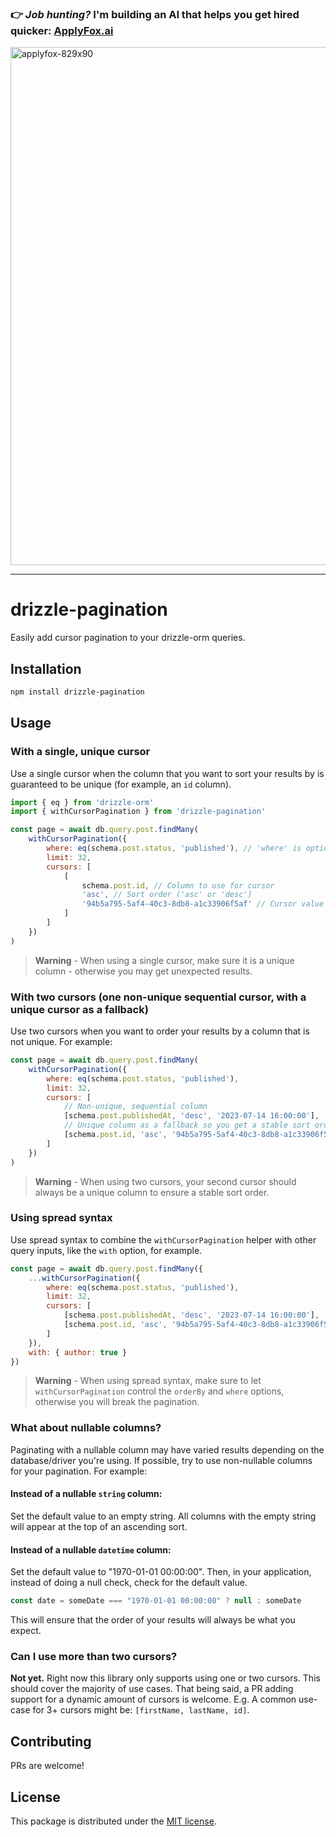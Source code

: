 ### 👉 _Job hunting?_ I'm building an AI that helps you get hired quicker: [ApplyFox.ai](https://applyfox.ai)

<img width="829" alt="applyfox-829x90" src="https://github.com/user-attachments/assets/6b45becd-5e8a-42db-8cf5-252af04ed8d9">

---

# drizzle-pagination
Easily add cursor pagination to your drizzle-orm queries.

## Installation
```bash
npm install drizzle-pagination
```

## Usage

### With a single, unique cursor
Use a single cursor when the column that you want to sort your results by is guaranteed to be unique (for example, an `id` column).
```js
import { eq } from 'drizzle-orm'
import { withCursorPagination } from 'drizzle-pagination'

const page = await db.query.post.findMany(
    withCursorPagination({
        where: eq(schema.post.status, 'published'), // 'where' is optional
        limit: 32,
        cursors: [
            [
                schema.post.id, // Column to use for cursor 
                'asc', // Sort order ('asc' or 'desc')
                '94b5a795-5af4-40c3-8db8-a1c33906f5af' // Cursor value
            ]
        ]
    })
)
```
> **Warning** - 
> When using a single cursor, make sure it is a unique column - otherwise you may get unexpected results.

### With two cursors (one non-unique sequential cursor, with a unique cursor as a fallback)
Use two cursors when you want to order your results by a column that is not unique. For example:
```js
const page = await db.query.post.findMany(
    withCursorPagination({
        where: eq(schema.post.status, 'published'),
        limit: 32,
        cursors: [
            // Non-unique, sequential column
            [schema.post.publishedAt, 'desc', '2023-07-14 16:00:00'],
            // Unique column as a fallback so you get a stable sort order
            [schema.post.id, 'asc', '94b5a795-5af4-40c3-8db8-a1c33906f5af']
        ]
    })
)
```
> **Warning** - 
> When using two cursors, your second cursor should always be a unique column to ensure a stable sort order.

### Using spread syntax
Use spread syntax to combine the `withCursorPagination` helper with other query inputs, like the `with` option, for example. 
```js
const page = await db.query.post.findMany({
    ...withCursorPagination({
        where: eq(schema.post.status, 'published'),
        limit: 32,
        cursors: [
            [schema.post.publishedAt, 'desc', '2023-07-14 16:00:00'],
            [schema.post.id, 'asc', '94b5a795-5af4-40c3-8db8-a1c33906f5af']
        ]
    }),
    with: { author: true }
})
```
> **Warning** - 
> When using spread syntax, make sure to let `withCursorPagination` control the `orderBy` and `where` options, otherwise you will break the pagination.

### What about nullable columns?
Paginating with a nullable column may have varied results depending on the database/driver you're using. If possible, try to use non-nullable columns for your pagination. For example:

#### Instead of a nullable `string` column:
Set the default value to an empty string. All columns with the empty string will appear at the top of an ascending sort. 

#### Instead of a nullable `datetime` column:

Set the default value to "1970-01-01 00:00:00". Then, in your application, instead of doing a null check, check for the default value.

```js
const date = someDate === "1970-01-01 00:00:00" ? null : someDate
```

This will ensure that the order of your results will always be what you expect.

### Can I use more than two cursors?
**Not yet.** Right now this library only supports using one or two cursors. This should cover the majority of use cases. That being said, a PR adding support for a dynamic amount of cursors is welcome. E.g. A common use-case for 3+ cursors might be: `[firstName, lastName, id]`.

## Contributing
PRs are welcome!

## License
This package is distributed under the [MIT license](https://opensource.org/license/mit/).
